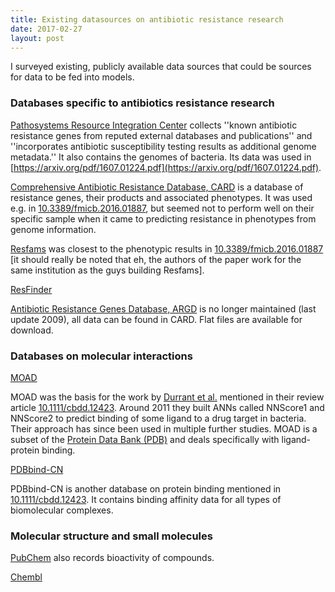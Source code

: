 ```yaml
---
title: Existing datasources on antibiotic resistance research
date: 2017-02-27
layout: post
---
```


I surveyed existing, publicly available data sources that could be sources for data to be fed into models. 

### Databases specific to antibiotics resistance research

[Pathosystems Resource Integration Center](https://www.patricbrc.org/) collects ''known antibiotic resistance genes from reputed external databases and publications'' and ''incorporates antibiotic susceptibility testing results as additional genome metadata.'' It also contains the genomes of bacteria. Its data was used in [https://arxiv.org/pdf/1607.01224.pdf](https://arxiv.org/pdf/1607.01224.pdf).

[Comprehensive Antibiotic Resistance Database, CARD](https://card.mcmaster.ca/home) is a database of resistance genes, their products and associated phenotypes. It was used e.g. in [10.3389/fmicb.2016.01887](https://doi.org/10.3389/fmicb.2016.01887), but seemed not to perform well on their specific sample when it came to predicting resistance in phenotypes from genome information.

[Resfams](http://www.dantaslab.org/resfams/) was closest to the phenotypic results in [10.3389/fmicb.2016.01887](https://doi.org/10.3389/fmicb.2016.01887) [it should really be noted that eh, the authors of the paper work for the same institution as the guys building Resfams].

[ResFinder](https://cge.cbs.dtu.dk/services/ResFinder/) 

[Antibiotic Resistance Genes Database, ARGD](https://ardb.cbcb.umd.edu/) is no longer maintained (last update 2009), all data can be found in CARD. Flat files are available for download.

### Databases on molecular interactions

[MOAD](http://bindingmoad.org/)

MOAD was the basis for the work by [Durrant et al.](https://amarolab.ucsd.edu/~jdurrant/) mentioned in their review article [10.1111/cbdd.12423](https://doi.org/10.1111/cbdd.12423). Around 2011 they built ANNs called NNScore1 and NNScore2 to predict binding of some ligand to a drug target in bacteria. Their approach has since been used in multiple further studies. MOAD is a subset of the [Protein Data Bank (PDB)](http://www.rcsb.org/pdb/home/home.do) and deals specifically with ligand-protein binding.

[PDBbind-CN](http://www.pdbbind.org.cn/)

PDBbind-CN is another database on protein binding mentioned in [10.1111/cbdd.12423](https://doi.org/10.1111/cbdd.12423). It contains binding affinity data for all types of biomolecular complexes.

### Molecular structure and small molecules

[PubChem](https://pubchem.ncbi.nlm.nih.gov/search/) also records bioactivity of compounds.

[Chembl](https://www.ebi.ac.uk/chembl/)






